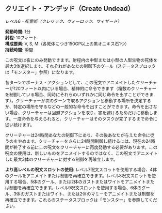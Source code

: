 ## クリエイト・アンデッド（Create Undead）
*レベル6・死霊術（クレリック、ウォーロック、ウィザード）*

**発動時間**: 1分  
**射程**: 10フィート  
**構成要素**: V, S, M（各死体につき150GP以上の黒オニキス石1つ）  
**持続時間**: 瞬間

この呪文は夜にのみ発動できます。射程内の中型または小型の人型生物の死体を最大3体選択します。それぞれがあなたの制御下のグール（ステータスブロックは「モンスター」参照）になります。

各ターンでボーナス・アクションとして、この呪文でアニメイトしたクリーチャーが120フィート以内にいる場合、精神的に命令できます（複数のクリーチャーを制御している場合、同時にそれらのいずれかに同じ命令を出すことができます）。クリーチャーが次のターンで取るアクションと移動する場所を決定するか、特定の場所を守るなどの一般的な命令を出すことができます。命令を出さない場合、クリーチャーは回避アクションを取り、害を避けるためだけに移動します。一度命令を与えられると、クリーチャーはそのタスクが完了するまで命令に従い続けます。

クリーチャーは24時間あなたの制御下にあり、その後あなたが与えた命令に従うのをやめます。クリーチャーをさらに24時間制御し続けるには、現在の24時間が終了する前にこの呪文をクリーチャーに再度発動する必要があります。この呪文の使用は、新しいものをアニメイトするのではなく、この呪文でアニメイトした最大3体のクリーチャーに対する制御を再確立します。

**より高レベルの呪文スロットの使用**: レベル7呪文スロットを使用する場合、4体のグールをアニメイトまたは制御を再確立できます。レベル8呪文スロットを使用する場合、5体のグール、または2体のガストまたはワイトをアニメイトまたは制御を再確立できます。レベル9呪文スロットを使用する場合、6体のグール、3体のガストまたはワイト、または2体のマミーをアニメイトまたは制御を再確立できます。これらのステータスブロックは「モンスター」を参照してください。